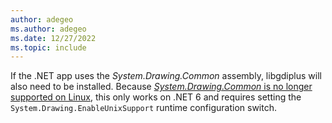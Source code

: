```yaml
---
author: adegeo
ms.author: adegeo
ms.date: 12/27/2022
ms.topic: include
---
```


If the .NET app uses the *System.Drawing.Common* assembly, libgdiplus will also need to be installed. Because [*System.Drawing.Common* is no longer supported on Linux](../../compatibility/core-libraries/6.0/system-drawing-common-windows-only.md), this only works on .NET 6 and requires setting the `System.Drawing.EnableUnixSupport` runtime configuration switch.
